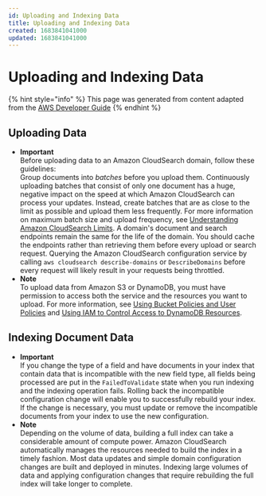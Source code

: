 ```yaml
---
id: Uploading and Indexing Data
title: Uploading and Indexing Data
created: 1683841041000
updated: 1683841041000
---
```

# Uploading and Indexing Data

{% hint style="info" %}
This page was generated from content adapted from the [AWS Developer Guide](https://github.com/awsdocs/amazon-cloudsearch-developer-guide.git)
{% endhint %}

## Uploading Data

- **Important**  
Before uploading data to an Amazon CloudSearch domain, follow these guidelines:  
Group documents into *batches* before you upload them\. Continuously uploading batches that consist of only one document has a huge, negative impact on the speed at which Amazon CloudSearch can process your updates\. Instead, create batches that are as close to the limit as possible and upload them less frequently\. For more information on maximum batch size and upload frequency, see [Understanding Amazon CloudSearch Limits](limits.md)\.
A domain's document and search endpoints remain the same for the life of the domain\. You should cache the endpoints rather than retrieving them before every upload or search request\. Querying the Amazon CloudSearch configuration service by calling `aws cloudsearch describe-domains` or `DescribeDomains` before every request will likely result in your requests being throttled\.
- **Note**  
To upload data from Amazon S3 or DynamoDB, you must have permission to access both the service and the resources you want to upload\. For more information, see [Using Bucket Policies and User Policies](https://docs.aws.amazon.com/AmazonS3/latest/dev/UsingIAMPolicies.html) and [Using IAM to Control Access to DynamoDB Resources](https://docs.aws.amazon.com/amazondynamodb/latest/developerguide/UsingIAMWithDDB.html)\.


## Indexing Document Data

- **Important**  
If you change the type of a field and have documents in your index that contain data that is incompatible with the new field type, all fields being processed are put in the `FailedToValidate` state when you run indexing and the indexing operation fails\. Rolling back the incompatible configuration change will enable you to successfully rebuild your index\. If the change is necessary, you must update or remove the incompatible documents from your index to use the new configuration\.
- **Note**  
Depending on the volume of data, building a full index can take a considerable amount of compute power\. Amazon CloudSearch automatically manages the resources needed to build the index in a timely fashion\. Most data updates and simple domain configuration changes are built and deployed in minutes\. Indexing large volumes of data and applying configuration changes that require rebuilding the full index will take longer to complete\.

